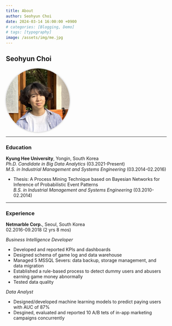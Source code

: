 ```yaml
---
title: About
author: Seohyun Choi
date: 2024-03-14 16:00:00 +0900
# categories: [Blogging, Demo]
# tags: [typography]
image: /assets/img/me.jpg
---
```


## **Seohyun Choi**

<div class="circle-image"><img src="/assets/img/me.jpg" alt="My Rectangular Image"></div>

<style>
.circle-image {
    width: 200px;
    height: 200px;
    border-radius: 50%;
    overflow: hidden;
    box-shadow: 0 0 5px rgba(0, 0, 0, 0.3);
}.circle-image img {
        width: 100%;
        height: 100%;
        object-fit: cover;
}
</style>

<!-- ![Me](/assets/img/me.jpg) -->

---

### Education
**Kyung Hee University**, Yongin, South Korea  
_Ph.D. Candidate in Big Data Analytics_ (03.2021-Present)  
_M.S. in Industrial Management and Systems Engineering_ (03.2014-02.2016)  
- Thesis: A Process Mining Technique based on Bayesian Networks for Inference of Probabilistic Event Patterns  
_B.S. in Industrial Management and Systems Engineering_ (03.2010-02.2014)

---

### Experience

**Netmarble Corp.**, Seoul, South Korea  
02.2016-09.2018 (2 yrs 8 mos)

_Business Intelligence Developer_
- Developed and reported KPIs and dashboards
- Designed schema of game log and data warehouse
- Managed 5 MSSQL Severs: data backup, storage management, and data migration
- Established a rule-based process to detect dummy users and abusers earning game money abnormally
- Tested data quality

_Data Analyst_
- Designed/developed machine learning models to predict paying users with AUC of 87%
- Desgined, evaluated and reported 10 A/B tets of in-app marketing campaigns concurrently 